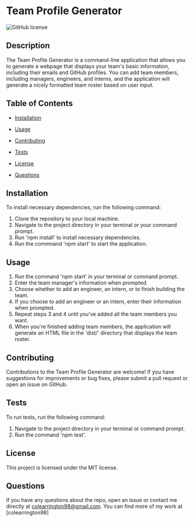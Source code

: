 # Team Profile Generator
![GitHub license](https://img.shields.io/badge/license-MIT-blue.svg) 

## Description

The Team Profile Generator is a command-line application that allows you to generate a webpage that displays your team's basic information, including their emails and GitHub profiles. You can add team members, including managers, engineers, and interns, and the application will generate a nicely formatted team roster based on user input. 
## Table of Contents

* [Installation](#installation)

* [Usage](#usage)

* [Contributing](#contributing)

* [Tests](#tests)


* [License](#license)

* [Questions](#questions)

## Installation

To install necessary dependencies, run the following command:


1. Clone the repository to your local machine. 
2. Navigate to the project directory in your terminal or your command prompt. 
3. Run 'npm install' to install necessary dependencies. 
4. Run the commnand  'npm start' to start the application.  


## Usage

1. Run the command 'npm start' in your terminal or command prompt. 
2. Enter the team manager's information when prompted. 
3. Choose whether to add an engineer, an intern, or to finish building the team. 
4. If you choose to add an engineer or an intern, enter their information when prompted.
5. Repeat steps 3 and 4 until you've added all the team members you want.
6. When you're finished adding team members, the application will generate an HTML file in the 'dist/' directory that displays the team roster.

## Contributing
Contributions to the Team Profile Generator are welcome! If you have suggestions for improvements or bug fixes, please submit a pull request or open an issue on GitHub.


## Tests

To run tests, run the following command:


1. Navigate to the project directory in your terminal or command prompt. 
2. Run the command 'npm test'.


## License

This project is licensed under the MIT license.

## Questions

If you have any questions about the repo, open an issue or contact me directly at colearrington98@gmail.com. You can find more of my work at [colearrington98]